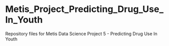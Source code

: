 # Metis_Project_Predicting_Drug_Use_In_Youth
Repository files for Metis Data Science Project 5 - Predicting Drug Use In Youth
